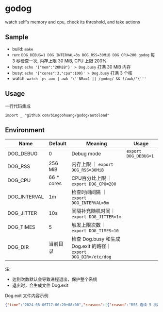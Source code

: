 # godog

watch self's memory and cpu, check its threshold, and take actions

## Sample

- build: `make`
- run: `DOG_DEBUG=1 DOG_INTERVAL=3s DOG_RSS=30MiB DOG_CPU=200 godog` 每 3 秒检查一次, 内存上限 30 MiB, CPU 上限 200%
- busy: `echo '{"mem":"20MiB"}' > Dog.busy` 打满 30 MiB 内存
- busy: `echo '{"cores":3,"cpu":100}' > Dog.busy` 打满 3 个核
- watch: `watch 'ps aux | awk '\''NR==1 || /godog/ && !/awk/'\'''`

## Usage

一行代码集成

`import _ "github.com/bingoohuang/godog/autoload"`

## Environment

| Name         | Default    | Meaning                                                 | Usage                |
|--------------|------------|---------------------------------------------------------|----------------------|
| DOG_DEBUG    | 0          | Debug mode                                              | `export DOG_DEBUG=1` |
| DOG_RSS      | 256 MiB    | 内存上限 ｜ `export DOG_RSS=30MiB`                           |
| DOG_CPU      | 66 * cores | CPU百分比上限 ｜ `export DOG_CPU=200`                         |
| DOG_INTERVAL | 1m         | 检查时间间隔 ｜ `export DOG_INTERVAL=5m`                       |
| DOG_JITTER   | 10s        | 间隔补充随机时间｜ `export DOG_JITTER=1m`                        |
| DOG_TIMES    | 5          | 触发上限次数｜ `export DOG_TIMES=10`                           |
| DOG_DIR      | 当前目录       | 检查 Dog.busy 和生成 Dog.exit 的路径｜ `export DOG_DIR=/etc/dog` |

注:

- 达到次数默认会导致进程退出，保护整个系统
- 退出时，会生成文件 Dog.exit

Dog.exit 文件内容示例

```json
{"time":"2024-08-06T17:06:20+08:00","reasons":[{"reason":"RSS 连续 5 次超标","values":[21446656,21446656,21446656,21446656,21446656],"threshold":20971520}]}
```

